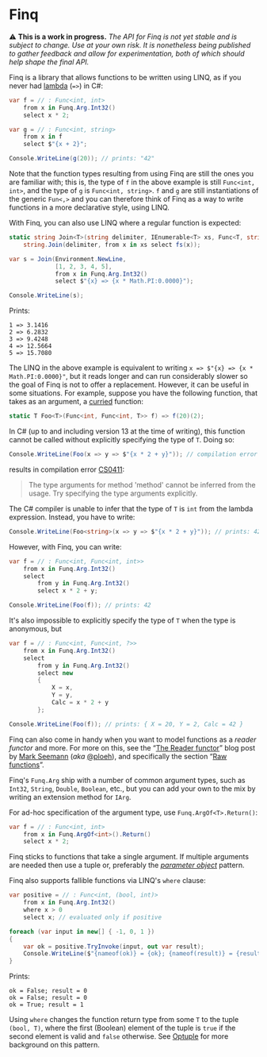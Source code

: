 # Finq

:warning: **This is a work in progress.** _The API for Finq is not yet stable
and is subject to change. Use at your own risk. It is nonetheless being
published to gather feedback and allow for experimentation, both of which should
help shape the final API._

Finq is a library that allows functions to be written using LINQ, as if you
never had [lambda] (`=>`) in C#:

```c#
var f = // : Func<int, int>
    from x in Funq.Arg.Int32()
    select x * 2;

var g = // : Func<int, string>
    from x in f
    select $"{x + 2}";

Console.WriteLine(g(20)); // prints: "42"
```

Note that the function types resulting from using Finq are still the ones you
are familiar with; this is, the type of `f` in the above example is still
`Func<int, int>`, and the type of `g` is `Func<int, string>`. `f` and `g` are
still instantiations of the generic `Fun<,>` and you can therefore think of Finq
as a way to write functions in a more declarative style, using LINQ.

With Finq, you can also use LINQ where a regular function is expected:

```c#
static string Join<T>(string delimiter, IEnumerable<T> xs, Func<T, string> fs) =>
    string.Join(delimiter, from x in xs select fs(x));

var s = Join(Environment.NewLine,
             [1, 2, 3, 4, 5],
             from x in Funq.Arg.Int32()
             select $"{x} => {x * Math.PI:0.0000}");

Console.WriteLine(s);
```

Prints:

    1 => 3.1416
    2 => 6.2832
    3 => 9.4248
    4 => 12.5664
    5 => 15.7080

The LINQ in the above example is equivalent to writing `x => $"{x} => {x *
Math.PI:0.0000}"`, but it reads longer and can run considerably slower so the
goal of Finq is not to offer a replacement. However, it can be useful in some
situations. For example, suppose you have the following function, that takes as
an argument, a [curried] function:

```c#
static T Foo<T>(Func<int, Func<int, T>> f) => f(20)(2);
```

In C# (up to and including version 13 at the time of writing), this function
cannot be called without explicitly specifying the type of `T`. Doing so:

```c#
Console.WriteLine(Foo(x => y => $"{x * 2 + y}")); // compilation error (CS0411)
```

results in compilation error [CS0411]:

> The type arguments for method 'method' cannot be inferred from the usage. Try
> specifying the type arguments explicitly.

The C# compiler is unable to infer that the type of `T` is `int` from the lambda
expression. Instead, you have to write:

```c#
Console.WriteLine(Foo<string>(x => y => $"{x * 2 + y}")); // prints: 42
```

However, with Finq, you can write:

```c#
var f = // : Func<int, Func<int, int>>
    from x in Funq.Arg.Int32()
    select
        from y in Funq.Arg.Int32()
        select x * 2 + y;

Console.WriteLine(Foo(f)); // prints: 42
```

It's also impossible to explicitly specify the type of `T` when the type is
anonymous, but

```c#
var f = // : Func<int, Func<int, ?>>
    from x in Funq.Arg.Int32()
    select
        from y in Funq.Arg.Int32()
        select new
        {
            X = x,
            Y = y,
            Calc = x * 2 + y
        };

Console.WriteLine(Foo(f)); // prints: { X = 20, Y = 2, Calc = 42 }
```

Finq can also come in handy when you want to model functions as a _reader
functor_ and more. For more on this, see the “[The Reader functor]” blog post
by [Mark Seemann] (_aka_ [@ploeh]), and specifically the section “[Raw
functions]”.

Finq's `Funq.Arg` ship with a number of common argument types, such as `Int32`,
`String`, `Double`, `Boolean`, etc., but you can add your own to the mix by
writing an extension method for `IArg`.

For ad-hoc specification of the argument type, use `Funq.ArgOf<T>.Return()`:

```c#
var f = // : Func<int, int>
    from x in Funq.ArgOf<int>().Return()
    select x * 2;
```

Finq sticks to functions that take a single argument. If multiple arguments are
needed then use a tuple or, preferably the _[parameter object]_ pattern.

Finq also supports fallible functions via LINQ's `where` clause:

```c#
var positive = // : Func<int, (bool, int)>
    from x in Funq.Arg.Int32()
    where x > 0
    select x; // evaluated only if positive

foreach (var input in new[] { -1, 0, 1 })
{
    var ok = positive.TryInvoke(input, out var result);
    Console.WriteLine($"{nameof(ok)} = {ok}; {nameof(result)} = {result}");
}
```

Prints:

    ok = False; result = 0
    ok = False; result = 0
    ok = True; result = 1

Using `where` changes the function return type from some `T` to the tuple
`(bool, T)`, where the first (Boolean) element of the tuple is `true` if the
second element is valid and `false` otherwise. See [Optuple] for more background
on this pattern.


[lambda]: https://learn.microsoft.com/en-us/dotnet/c#/language-reference/operators/lambda-expressions
[curried]: https://en.wikipedia.org/wiki/Currying
[The Reader functor]: https://blog.ploeh.dk/2021/08/30/the-reader-functor/
[Raw functions]: https://blog.ploeh.dk/2021/08/30/the-reader-functor/#ad9b3abef16c4ec8a70a1263c17eecd6
[Mark Seemann]: https://blog.ploeh.dk/
[@ploeh]: https://github.com/ploeh
[CS0411]: https://learn.microsoft.com/en-us/dotnet/c#/misc/cs0411
[Parameter Object]: https://wiki.c2.com/?ParameterObject
[Optuple]: https://github.com/atifaziz/Optuple
